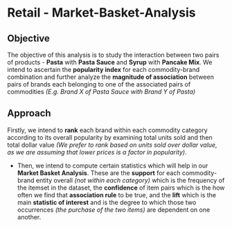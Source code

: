 # Retail - Market-Basket-Analysis
## Objective
The objective of this analysis is to study the interaction between two
pairs of products - **Pasta** with **Pasta Sauce** and **Syrup** with
**Pancake Mix**.
We intend to ascertain the **popularity index** for each commodity-brand
combination and further analyze the **magnitude of association** between
pairs of brands each belonging to one of the associated pairs of
commodities *(E.g. Brand X of Pasta Sauce with Brand Y of Pasta)*

## Approach

 Firstly, we intend to **rank** each brand within each commodity category
according to its overall popularity by examining total units sold and
then total dollar value *(We prefer to rank based on units sold over
dollar value, as we are assuming that lower prices is a factor in
popularity)*.

* Then, we intend to compute certain statistics which will help in our
**Market Basket Analysis**. These are the **support** for each commodity-brand
entity overall *(not within each category)* which is the frequency of
the itemset in the dataset, the **confidence** of item pairs which is the
how often we find that **association rule** to be true, and the **lift** which
is the main **statistic of interest** and is the degree to which those two
occurrences *(the purchase of the two items)* are dependent on one
another.

